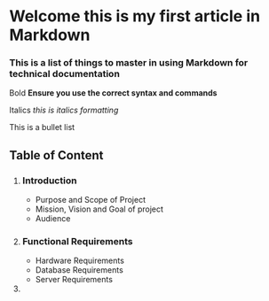 # Welcome this is  my first article in Markdown 

### This is a list of things to master in using Markdown for technical documentation 

Bold **Ensure you use the correct syntax and commands**

Italics *this is italics formatting*

This is a bullet list

## Table of Content
1. ### Introduction 

    - Purpose and Scope of Project
    - Mission, Vision and Goal of project
    - Audience 

2. ### Functional Requirements
    - Hardware Requirements
    - Database Requirements
    - Server Requirements

3.  


